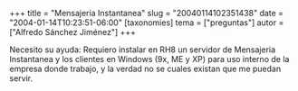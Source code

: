 +++
title = "Mensajeria Instantanea"
slug = "20040114102351438"
date = "2004-01-14T10:23:51-06:00"
[taxonomies]
tema = ["preguntas"]
autor = ["Alfredo Sánchez Jiménez"]
+++

Necesito su ayuda: Requiero instalar en RH8 un servidor de Mensajeria
Instantanea y los clientes en Windows (9x, ME y XP) para uso interno de
la empresa donde trabajo, y la verdad no se cuales existan que me puedan
servir.

